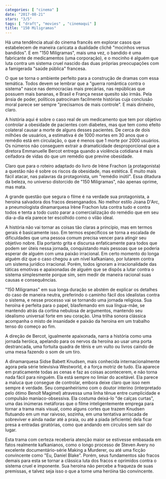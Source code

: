 ```yaml
---
categories: [ "cinema" ]
date: "2017-08-21"
stars: "3/5"
tags: [ "draft", "movies" , "cinemaqui" ]
title: "150 Miligramas"
---
```

Há uma tendência atual do cinema francês em explorar casos que estabelecem de maneira caricata a dualidade clichê "mocinhos versus bandidos". E em "150 Miligramas", mais uma vez, o bandido é uma fabricante de medicamentos (uma corporação), e o mocinho é alguém que luta contra um sistema cruel nascido das duas próprias preocupações com a famigerada "saúde pública" francesa.

O que se torna o ambiente perfeito para a construção de dramas com essa temática. Todos devem se lembrar que a "guerra romântica contra o sistema" nasce nas democracias mais precárias, nas repúblicas que possuem mais bananas, e Brasil e França nesse quesito são irmãs. Pela ânsia de poder, políticos patrocinam facilmente histórias cuja conclusão moral parece ser sempre "precisamos de mais controle". E mais dinheiro, claro.

A história aqui é sobre o caso real de um medicamento que tem por objetivo controlar a obesidade de pacientes com diabetes, mas que tem como efeito colateral causar a morte de alguns desses pacientes. De cerca de dois milhões de usuários, a estimativa é de 1000 mortes em 30 anos que o remédio está em circulação, o que é menos que 1 morte por 2000 usuários. Os números não conseguem extrair a dramaticidade desproporcional que a diretora Emmanuelle Bercot entrega quando a violência cotidiana é mais ceifadora de vidas do que um remédio que previne obesidade.

Claro que para o roteiro adaptado do livro de Irène Frachon (a protagonista) a questão não é sobre os riscos da obesidade, mas estética. É muito mais fácil atacar, nas palavras da protagonista, um "remédio inútil". Essa ditadura da beleza, no universo distorcido de "150 Miligramas", não apenas oprime, mas mata.

A grande questão que segura o filme é na verdade sua protagonista, a heroína salvadora dos fracos desenganados. No melhor estilo Joana D'Arc, a pneumologista dinamarquesa Irène Frachon luta contra tudo e contra todos e tenta a todo custo parar a comercialização do remédio que em seu dia-a-dia ela parece ter escolhido como o vilão ideal.

A história não vai tornar as coisas tão claras a princípio, mas em termos gerais é basicamente isso. Em termos específicos se torna a escalada de dificuldades que uma pessoa comum precisa vencer para atingir seu objetivo nobre. Ela portanto grita e discursa enfaticamente para todos que podem ser úteis nessa jornada, conquistando mais pessoas que se poderia esperar de alguém com uma paixão irracional. Em certo momento do longa alguém diz que o caso chegou a um nível kafkaniano, por lutarem contra um sistema jurídico irracional. Porém, todos ignoram a irracionalidade das táticas emotivas e apaixonadas de alguém que se dispôs a lutar contra o sistema simplesmente porque sim, sem medir de maneira racional suas causas e consequências.

"150 Miligramas" em sua longa duração se abstém de explicar os detalhes do caso de maneira neutra, preferindo o caminho fácil dos idealistas contra o sistema, e nesse processo vai se tornando uma jornada religiosa. Sua heroína é perfeita para o papel, blasfemando em sua língua-mãe, se mantendo atrás da cortina nebulosa de argumentos, mantendo seu idealismo universal forte em seu coração. Uma trilha sonora clássica acompanha o misto de insanidade e paixão da heroína em um trabalho tenso do começo ao fim.

A direção de Bercot, igualmente apaixonada, narra a história como uma jornada heróica, apelando para os nervos da heroína ao usar uma porta destrancada, uma fortuita quadra de tênis e um vulto ou livros caindo de uma mesa fazendo o som de um tiro.

A dinamarquesa Sidse Babett Knudsen, mais conhecida internacionalmente agora pela série televisiva Westworld, é a força motriz de tudo. Ela aparece em praticamente todas as cenas e faz as coisas acontecerem, e não torna nada fácil para ninguém. Ela está sempre no limiar do aceitável. Ela parece a maluca que consegue de controlar, embora deixe claro que isso nem sempre é verdade. Seu companheirismo com o doutor interino (interpretado pelo ótimo Benoît Magimel) atravessa uma linha tênue entre cumplicidade e compulsão maníaco-obsessiva. Ela costuma deixá-lo "de calças curtas", uma das inúmeras metáforas que o filme inteligentemente emprega para tornar a trama mais visual, como alguns cortes que trazem Knudsen flutuando em um mar raivoso, sozinha, em uma tentativa arriscada de sobreviver e ainda nadar até a praia, ou até a piada (eficiente) dela ficar presa a entradas giratórias, como que andando em círculos sem sair do lugar.

Esta trama com certeza receberia atenção maior se estivesse embasada em fatos realmente kafkanianos, como o longo processo de Steven Avery no excelente documentário-série Making a Murderer, ou até uma ficção convincente como "Eu, Daniel Blake". Porém, seus fundamentos são fracos demais para esta se tornar a clássica luta dos fracos e oprimidos contra o sistema cruel e imponente. Sua heroína não percebe a fraqueza de suas premissas, e talvez seja isso o que a torne uma heróina tão convincente.
